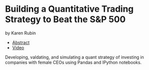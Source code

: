 # Building a Quantitative Trading Strategy to Beat the S&P 500
by Karen Rubin

- [Abstract](https://us.pycon.org/2016/schedule/presentation/1697/)
- [Video](https://www.youtube.com/watch?v=ll6Tq-wTXXw)

Developing, valdating, and simulating a quant strategy of investing in companies with female CEOs using Pandas and IPython notebooks.
